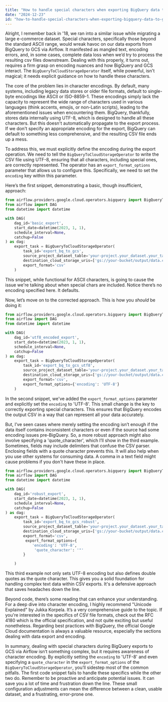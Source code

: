 ```yaml
---
title: "How to handle special characters when exporting BigQuery data to GCS CSV using BigQueryToCloudStorageOperator in Airflow?"
date: "2024-12-23"
id: "how-to-handle-special-characters-when-exporting-bigquery-data-to-gcs-csv-using-bigquerytocloudstorageoperator-in-airflow"
---
```


Alright,  I remember back in '18, we ran into a similar issue while migrating a large e-commerce dataset. Special characters, specifically those beyond the standard ASCII range, would wreak havoc on our data exports from BigQuery to GCS via Airflow. It manifested as mangled text, encoding errors, and, in some cases, complete data loss when we’d try to process the resulting csv files downstream. Dealing with this properly, it turns out, requires a firm grasp on encoding nuances and how BigQuery and GCS interact. The `BigQueryToCloudStorageOperator` itself, while powerful, isn't magical; it needs explicit guidance on how to handle these characters.

The core of the problem lies in character encodings. By default, many systems, including legacy data stores or older file formats, default to single-byte encodings like ASCII or ISO-8859-1. These encodings simply lack the capacity to represent the wide range of characters used in various languages (think accents, emojis, or non-Latin scripts), leading to the aforementioned issues when encountering them. BigQuery, thankfully, stores data internally using UTF-8, which is designed to handle all these characters. But this doesn't automatically propagate to the export process. If we don't specify an appropriate encoding for the export, BigQuery can default to something less comprehensive, and the resulting CSV file ends up a mess.

To address this, we must explicitly define the encoding during the export operation. We need to tell the `BigQueryToCloudStorageOperator` to write the CSV file using UTF-8, ensuring that all characters, including special ones, are correctly represented. The operator has an `export_format_options` parameter that allows us to configure this. Specifically, we need to set the `encoding` key within this parameter.

Here’s the first snippet, demonstrating a basic, though insufficient, approach:

```python
from airflow.providers.google.cloud.operators.bigquery import BigQueryToCloudStorageOperator
from airflow import DAG
from datetime import datetime

with DAG(
    dag_id='basic_export',
    start_date=datetime(2023, 1, 1),
    schedule_interval=None,
    catchup=False
) as dag:
    export_task = BigQueryToCloudStorageOperator(
        task_id='export_bq_to_gcs',
        source_project_dataset_table='your-project.your_dataset.your_table',
        destination_cloud_storage_uris=['gs://your-bucket/output/data.csv'],
        export_format='csv'
    )
```
This snippet, while functional for ASCII characters, is going to cause the issue we're talking about when special chars are included. Notice there’s no encoding specified here. It defaults.

Now, let’s move on to the corrected approach. This is how you *should* be doing it:

```python
from airflow.providers.google.cloud.operators.bigquery import BigQueryToCloudStorageOperator
from airflow import DAG
from datetime import datetime

with DAG(
    dag_id='utf8_encoded_export',
    start_date=datetime(2023, 1, 1),
    schedule_interval=None,
    catchup=False
) as dag:
    export_task = BigQueryToCloudStorageOperator(
        task_id='export_bq_to_gcs_utf8',
        source_project_dataset_table='your-project.your_dataset.your_table',
        destination_cloud_storage_uris=['gs://your-bucket/output/data.csv'],
        export_format='csv',
        export_format_options={'encoding': 'UTF-8'}
    )
```

In the second snippet, we've added the `export_format_options` parameter and explicitly set the `encoding` to 'UTF-8'. This small change is the key to correctly exporting special characters. This ensures that BigQuery encodes the output CSV in a way that can represent all your data accurately.

But, I’ve seen cases where merely setting the encoding isn’t enough if the data itself contains inconsistent characters or even if the source had some encoding issues pre-BigQuery. So, a more robust approach might also involve specifying a 'quote_character', which I’ll show in the third example. Sometimes, fields may include delimiters that confuse the CSV parser. Enclosing fields with a quote character prevents this. It will also help when you use other systems for consuming data. A comma in a text field might cause problems if you don't have these in place.

```python
from airflow.providers.google.cloud.operators.bigquery import BigQueryToCloudStorageOperator
from airflow import DAG
from datetime import datetime

with DAG(
    dag_id='robust_export',
    start_date=datetime(2023, 1, 1),
    schedule_interval=None,
    catchup=False
) as dag:
    export_task = BigQueryToCloudStorageOperator(
        task_id='export_bq_to_gcs_robust',
        source_project_dataset_table='your-project.your_dataset.your_table',
        destination_cloud_storage_uris=['gs://your-bucket/output/data.csv'],
        export_format='csv',
         export_format_options={
            'encoding': 'UTF-8',
             'quote_character': '"'
        }

    )

```

This third example not only sets UTF-8 encoding but also defines double quotes as the quote character. This gives you a solid foundation for handling complex text data within CSV exports. It's a defensive approach that saves headaches down the line.

Beyond code, there’s some reading that can enhance your understanding. For a deep dive into character encoding, I highly recommend "Unicode Explained" by Jukka Korpela. It’s a very comprehensive guide to the topic. If you're interested in the specifics of CSV file formats, check out the RFC 4180 which is the official specification, and not quite exciting but useful nonetheless. Regarding best practices with BigQuery, the official Google Cloud documentation is always a valuable resource, especially the sections dealing with data export and encoding.

In summary, dealing with special characters during BigQuery exports to GCS via Airflow isn’t something complex, but it requires awareness of character encoding. By explicitly setting the `encoding` to 'UTF-8' and even specifying a `quote_character` in the `export_format_options` of the `BigQueryToCloudStorageOperator`, you’ll sidestep most of the common pitfalls. The first code snippet fails to handle these specifics while the other two do. Remember to be proactive and anticipate potential issues. It can save you a lot of time and frustration down the line. These small configuration adjustments can mean the difference between a clean, usable dataset, and a frustrating, error-prone one.
